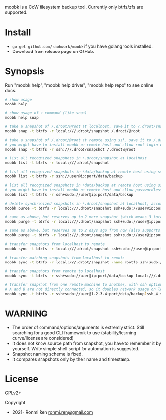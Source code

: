 moobk is a CoW filesystem backup tool. Currently only btrfs/zfs are supported.

# Install

- `go get github.com/raohwork/moobk` if you have golang tools installed.
- Download from release page on GitHub.

# Synopsis

Run "moobk help", "moobk help driver", "moobk help repo" to see online docs.

```sh
# show usage
moobk help

# show usage of a command (like snap)
moobk help snap

# take a snapshot of /.droot/@root at localhost, save it to /.droot/snapshot/@root-timestamp at localhost
moobk snap -t btrfs -r local:///.droot/snapshot /.droot/@root

# take a snapshot of /.droot/@root at remote using ssh, save it to /.droot/snapshot/@root-timestamp at remote
# you might have to install moobk on remote host and allow root login with pubkey
moobk snap -t btrfs -r ssh:///.droot/snapshot /.droot/@root

# list all recognized snapshots in /.droot/snapshot at localhost
moobk list -t btrfs -r local:///.droot/snapshot

# list all recognized snapshots in /data/backup at remote host using ssh
moobk list -t btrfs -r ssh://user@ip:port/data/backup

# list all recognized snapshots in /data/backup at remote host using ssh
# you might have to install moobk on remote host and allow passwordless sudo
moobk list -t btrfs -r ssh+sudo://user@ip:port/data/backup

# delete synchronized snapshots in /.droot/snapshot at localhost, according to what exists at remote host
moobk purge -t btrfs -r local:///.droot/snapshot ssh+sudo://user@ip:port/data/backup

# same as above, but reserves up to 2 more snapshot (which means 3 total)
moobk purge -t btrfs -r local:///.droot/snapshot ssh+sudo://user@ip:port/data/backup 2

# same as above, but reserves up to 2 days ago from now (also supports h/w/m for hour/week/month)
moobk purge -t btrfs -r local:///.droot/snapshot ssh+sudo://user@ip:port/data/backup 2d

# transfer snapshots from localhost to remote
moobk sync -t btrfs -r local:///.droot/snapshot ssh+sudo://user@ip:port/data/backup

# transfer matching snapshots from localhost to remote
moobk sync -t btrfs -r local:///.droot/snapshot -name rootfs ssh+sudo://user@ip:port/data/backup

# transfer snapshots from remote to localhost
moobk sync -t btrfs -r ssh+sudo://user@ip:port/data/backup local:///.droot/snapshot

# transfer snapshot from one remote machine to another, with ssh options
# A and B are not directly connected, so it doubles network usage on local machine.
moobk sync -t btrfs -r ssh+sudo://user@1.2.3.4:port/data/backup?ssh_4 ssh+sudo://user@5.6.7.8:port/data/backup?ssh_4
```

# WARNING

- The order of command/options/arguments is extremly strict. Still searching for a good CLI framework to use (stability/learning curve/license are considered)
- It does not know source path from snapshot, you have to remember it by yourself. Write simple shell script for automation is suggested.
- Snapshot naming scheme is fixed.
- It compares snapshots only by their name and timestamp.

# License

GPLv2+

Copyright 

- 2021- Ronmi Ren <ronmi.ren@gmail.com>
